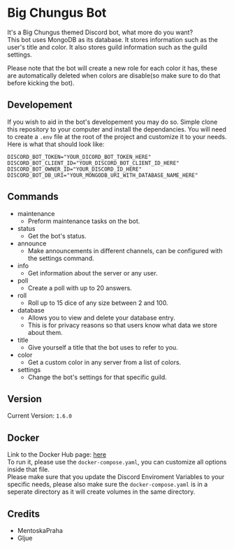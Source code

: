 # Big Chungus Bot

It's a Big Chungus themed Discord bot, what more do you want?  
This bot uses MongoDB as its database. It stores information such as the user's title and color. It also stores guild information such as the guild settings.

Please note that the bot will create a new role for each color it has, these are automatically deleted when colors are disable(so make sure to do that before kicking the bot).

## Developement

If you wish to aid in the bot's developement you may do so. Simple clone this repository to your computer and install the dependancies. You will need to create a `.env` file at the root of the project and customize it to your needs. Here is what that should look like:

```.env
DISCORD_BOT_TOKEN="YOUR_DICORD_BOT_TOKEN_HERE"
DISCORD_BOT_CLIENT_ID="YOUR_DISCORD_BOT_CLIENT_ID_HERE"
DISCORD_BOT_OWNER_ID="YOUR_DISCORD_ID_HERE"
DISCORD_BOT_DB_URI="YOUR_MONGODB_URI_WITH_DATABASE_NAME_HERE"
```

## Commands

-   maintenance
    -   Preform maintenance tasks on the bot.
-   status
    -   Get the bot's status.
-   announce
    -   Make announcements in different channels, can be configured with the settings command.
-   info
    -   Get information about the server or any user.
-   poll
    -   Create a poll with up to 20 answers.
-   roll
    -   Roll up to 15 dice of any size between 2 and 100.
-   database
    -   Allows you to view and delete your database entry.
    -   This is for privacy reasons so that users know what data we store about them.
-   title
    -   Give yourself a title that the bot uses to refer to you.
-   color
    -   Get a custom color in any server from a list of colors.
-   settings
    -   Change the bot's settings for that specific guild.

## Version

Current Version: `1.6.0`

## Docker

Link to the Docker Hub page: [here](https://hub.docker.com/repository/docker/mentoskapraha/big-chungus-bot)  
To run it, please use the `docker-compose.yaml`, you can customize all options inside that file.  
Please make sure that you update the Discord Enviroment Variables to your specific needs, please also make sure the `docker-compose.yaml` is in a seperate directory as it will create volumes in the same directory.

## Credits

-   MentoskaPraha
-   Gljue
